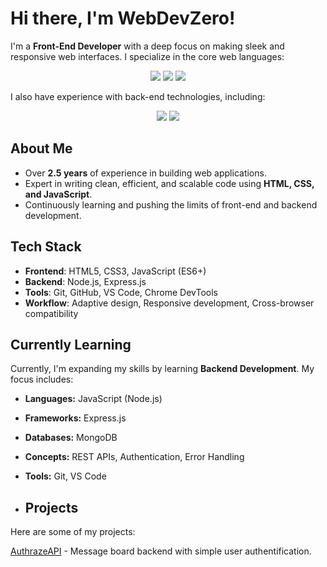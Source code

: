 # Hi there, I'm WebDevZero!

I'm a **Front-End Developer** with a deep focus on making sleek and responsive web interfaces. I specialize in the core web languages:

<p align="center">
  <img src="https://img.shields.io/badge/HTML5-E34F26?style=for-the-badge&logo=html5&logoColor=white" />
  <img src="https://img.shields.io/badge/CSS3-1572B6?style=for-the-badge&logo=css3&logoColor=white" />
  <img src="https://img.shields.io/badge/JavaScript-F7DF1E?style=for-the-badge&logo=javascript&logoColor=black" />

</p>

I also have experience with back-end technologies, including:

<p align="center">
  <img src="https://img.shields.io/badge/Node.js-8CC84B?style=for-the-badge&logo=node.js&logoColor=white" />
  <img src="https://img.shields.io/badge/Express.js-000000?style=for-the-badge&logo=express&logoColor=white" />
  
</p>

## About Me

- Over **2.5 years** of experience in building  web applications.
- Expert in writing clean, efficient, and scalable code using **HTML, CSS, and JavaScript**.
- Continuously learning and pushing the limits of front-end and backend development.

## Tech Stack

- **Frontend**: HTML5, CSS3, JavaScript (ES6+)
- **Backend**: Node.js, Express.js 
- **Tools**: Git, GitHub, VS Code, Chrome DevTools 
- **Workflow**: Adaptive design, Responsive development, Cross-browser compatibility

## Currently Learning

Currently, I'm expanding my skills by learning **Backend Development**. My focus includes:

- **Languages:** JavaScript (Node.js)
- **Frameworks:** Express.js
- **Databases:** MongoDB
- **Concepts:** REST APIs, Authentication, Error Handling  
- **Tools:** Git, VS Code

- ## Projects

Here are some of my projects:

[AuthrazeAPI](https://github.com/WebDevZero/AuthrazeAPI) - Message board backend with simple user authentification.<br>



